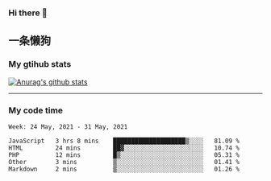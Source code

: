 ### Hi there 👋

## 一条懒狗
<!--
**kiss-me-quickly/kiss-me-quickly** is a ✨ _special_ ✨ repository because its `README.md` (this file) appears on your GitHub profile.

Here are some ideas to get you started:

- 🔭 I’m currently working on ...
- 🌱 I’m currently learning ...
- 👯 I’m looking to collaborate on ...
- 🤔 I’m looking for help with ...
- 💬 Ask me about ...
- 📫 How to reach me: ...
- 😄 Pronouns: ...
- ⚡ Fun fact: ...
-->


### My gtihub stats

[![Anurag's github stats](https://github-readme-stats.vercel.app/api?username=kiss-me-quickly)](https://github.com/anuraghazra/github-readme-stats)

***

### My code time

<!--START_SECTION:waka-->
```text
Week: 24 May, 2021 - 31 May, 2021

JavaScript   3 hrs 8 mins    ████████████████████▒░░░░   81.09 % 
HTML         24 mins         ██▓░░░░░░░░░░░░░░░░░░░░░░   10.74 % 
PHP          12 mins         █▒░░░░░░░░░░░░░░░░░░░░░░░   05.31 % 
Other        3 mins          ▒░░░░░░░░░░░░░░░░░░░░░░░░   01.41 % 
Markdown     2 mins          ▒░░░░░░░░░░░░░░░░░░░░░░░░   01.26 % 
```
<!--END_SECTION:waka-->
